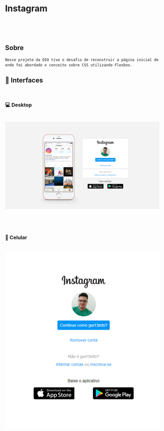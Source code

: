 # Instagram
<br/><br/><br/>

## Sobre

```sh
Nesse projeto da DIO tive o desafio de reconstruir a página inicial de login do Instagram, 
onde foi abordado o conceito sobre CSS utilizando Flexbox.
```

## :pushpin: Interfaces
<br/>

### :computer: Desktop

<h1 align="center">
<img src="https://github.com/gui13info/Instagram-DIO/blob/master/screen/desktop.png" alt="Projeto png" />
</h1>

<br/><br/>

### :iphone: Celular

<h1 align="center">
<img src="https://github.com/gui13info/Instagram-DIO/blob/master/screen/phone.png" alt="Projeto png" />
</h1>